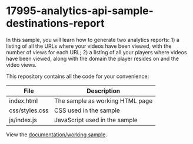 # 17995-analytics-api-sample-destinations-report
In this sample, you will learn how to generate two analytics reports: 1) a listing of all the URLs where your videos have been viewed, with the number of views for each URL; 2) a listing of all your players where videos have been viewed, along with the domain the player resides on and the video views.

This repository contains all the code for your convenience:

<table>
	<thead>
		<th>File</th>
		<th>Description</th>
	</thead>
	<tr>
		<td>index.html</td>
		<td>The sample as working HTML page</td>
	</tr>
	<tr>
		<td>css/styles.css</td>
		<td>CSS used in the sample</td>
	</tr>
	<tr>
		<td>js/index.js</td>
		<td>JavaScript used in the sample</td>
	</tr>
</table>

View the [documentation/working sample](https://support.brightcove.com/analytics-api-sample-destinations-report).
